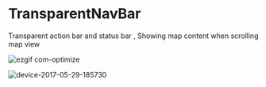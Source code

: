 # TransparentNavBar
Transparent action bar and status bar , Showing map content when scrolling map view

![ezgif com-optimize](https://cloud.githubusercontent.com/assets/4619855/26552516/1c880754-44a5-11e7-9a78-1cb47c66a609.gif)

![device-2017-05-29-185730](https://cloud.githubusercontent.com/assets/4619855/26552356/6383fe34-44a4-11e7-917a-e60f71f291a6.png)
